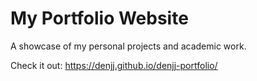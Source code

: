 # My Portfolio Website
A showcase of my personal projects and academic work.

Check it out: https://denjj.github.io/denjj-portfolio/
